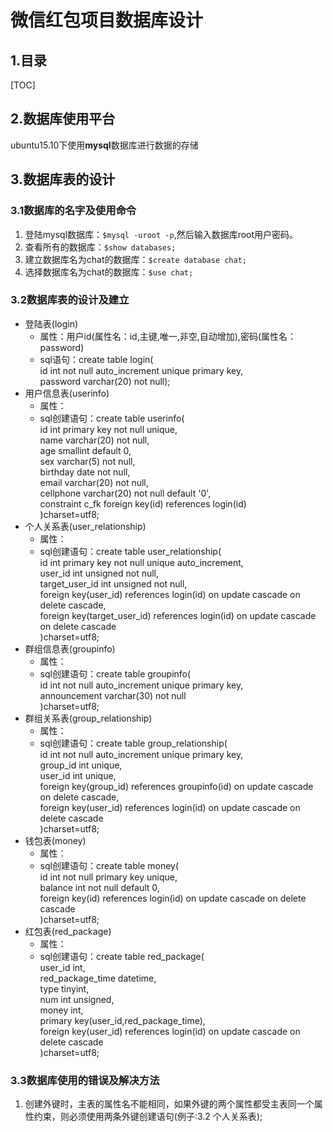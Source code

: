 # 微信红包项目数据库设计
## 1.目录
[TOC]
## 2.数据库使用平台
ubuntu15.10下使用**mysql**数据库进行数据的存储
## 3.数据库表的设计   
### 3.1数据库的名字及使用命令

1. 登陆mysql数据库：`$mysql -uroot -p`,然后输入数据库root用户密码。
2. 查看所有的数据库：`$show databases;`
3. 建立数据库名为chat的数据库：`$create database chat;`
4. 选择数据库名为chat的数据库：`$use chat;`

### 3.2数据库表的设计及建立

* 登陆表(login)  
    * 属性：用户id(属性名：id,主键,唯一,非空,自动增加),密码(属性名：password)  
    * sql语句：create table login(  
        id int not null auto_increment unique primary key,  
        password varchar(20) not null);  
* 用户信息表(userinfo)  
    * 属性：  
    * sql创建语句：create table userinfo(  
        id int primary key not null unique,  
        name varchar(20) not null,  
        age smallint default 0,  
        sex varchar(5) not null,  
        birthday date not null,  
        email varchar(20) not null,  
        cellphone varchar(20) not null default '0',  
        constraint c_fk foreign key(id) references login(id)  
        )charset=utf8;
* 个人关系表(user_relationship)
    <!--无法添加外键，不知道为什么-->
    * 属性：  
    * sql创建语句：create table user_relationship(  
        id int primary key not null unique auto_increment,  
        user_id int unsigned not null,  
        target_user_id int unsigned not null,  
        foreign key(user_id) references login(id) on update cascade on delete cascade,  
        foreign key(target_user_id) references login(id) on update cascade on delete cascade  
        )charset=utf8;  
* 群组信息表(groupinfo)
    * 属性：  
    * sql创建语句：create table groupinfo(  
        id int not null auto_increment unique primary key,  
        announcement varchar(30) not null  
        )charset=utf8;  
* 群组关系表(group_relationship)
    * 属性：  
    * sql创建语句：create table group_relationship(  
        id int not null auto_increment unique primary key,  
        group_id int unique,  
        user_id int unique,  
        foreign key(group_id) references groupinfo(id) on update cascade on delete cascade,  
        foreign key(user_id) references login(id) on update cascade on delete cascade  
        )charset=utf8;  
* 钱包表(money)
    * 属性：  
    * sql创建语句：create table money(  
        id int not null primary key unique,  
        balance int not null default 0,  
        foreign key(id) references login(id) on update cascade on delete cascade  
        )charset=utf8;  
* 红包表(red_package)
    * 属性：  
    * sql创建语句：create table red_package(  
        user_id int,  
        red_package_time datetime,  
        type tinyint,  
        num int unsigned,  
        money int,  
        primary key(user_id,red_package_time),  
        foreign key(user_id) references login(id) on update cascade on delete cascade  
        )charset=utf8;  

### 3.3数据库使用的错误及解决方法
1. 创建外键时，主表的属性名不能相同，如果外键的两个属性都受主表同一个属性约束，则必须使用两条外键创建语句(例子:3.2 个人关系表);  
